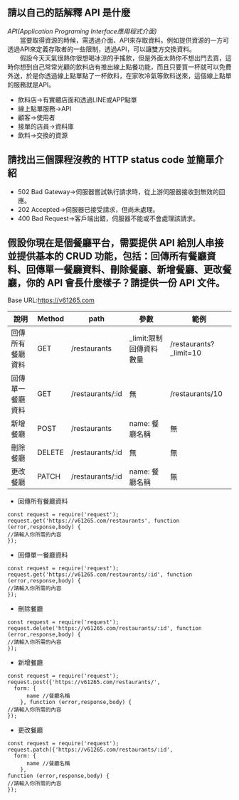 ## 請以自己的話解釋 API 是什麼  

*API(Application Programing Interface應用程式介面)*  
　　當要取得資源的時候，需透過介面、API來存取資料。例如提供資源的一方可透過API來定義存取者的一些限制，透過API，可以讓雙方交換資料。  
　　假設今天天氣很熱你很想喝冰涼的手搖飲，但是外面太熱你不想出門去買，這時你想到自己常常光顧的飲料店有推出線上點餐功能，而且只要買一杯就可以免費外送，於是你透過線上點單點了一杯飲料，在家吹冷氣等飲料送來，這個線上點單的服務就是API。  

  * 飲料店→有實體店面和透過LINE或APP點單  
  * 線上點單服務→API  
  * 顧客→使用者  
  * 接單的店員→資料庫  
  * 飲料→交換的資源  



## 請找出三個課程沒教的 HTTP status code 並簡單介紹  
* 502 Bad Gateway→伺服器嘗試執行請求時，從上游伺服器接收到無效的回應。
* 202 Accepted→伺服器已接受請求，但尚未處理。
* 400 Bad Request→客戶端出錯，伺服器不能或不會處理該請求。


## 假設你現在是個餐廳平台，需要提供 API 給別人串接並提供基本的 CRUD 功能，包括：回傳所有餐廳資料、回傳單一餐廳資料、刪除餐廳、新增餐廳、更改餐廳，你的 API 會長什麼樣子？請提供一份 API 文件。  

Base URL:https://v61265.com  

說明  | Method | path | 參數 | 範例 |  
----- | ------ | ---- | ---- | ---- |
| 回傳所有餐廳資料 | GET | /restaurants | _limit:限制回傳資料數量 | /restaurants?_limit=10 |  
| 回傳單一餐廳資料 | GET | /restaurants/:id | 無 | /restaurants/10 |
| 新增餐廳 | POST | /restaurants | name: 餐廳名稱  | 無 |
| 刪除餐廳 | DELETE | /restaurants/:id | 無 | 無 |
| 更改餐廳  | PATCH | /restaurants/:id | name: 餐廳名稱 | 無 |

* 回傳所有餐廳資料  
```
const request = require('request');
request.get('https://v61265.com/restaurants', function (error,response,body) {
//請輸入你所需的內容
});
```

* 回傳單一餐廳資料  
```
const request = require('request');
request.get('https://v61265.com/restaurants/:id', function (error,response,body) {
//請輸入你所需的內容
});
```

* 刪除餐廳  
```
const request = require('request');
request.delete('https://v61265.com/restaurants/:id', function (error,response,body) {
//請輸入你所需的內容
});
```

* 新增餐廳  
```
const request = require('request');
request.post({'https://v61265.com/restaurants/', 
  form: {
      name //餐廳名稱
    }, function (error,response,body) {
//請輸入你所需的內容
});
```  

* 更改餐廳  
```
const request = require('request');
request.patch({'https://v61265.com/restaurants/:id',
  form: {
      name //餐廳名稱
    },
function (error,response,body) {
//請輸入你所需的內容
});
```

